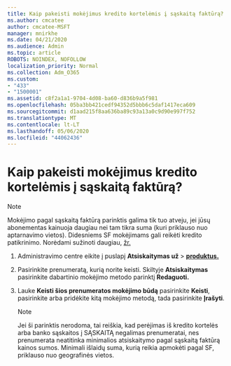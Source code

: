 ```yaml
---
title: Kaip pakeisti mokėjimus kredito kortelėmis į sąskaitą faktūrą?
ms.author: cmcatee
author: cmcatee-MSFT
manager: mnirkhe
ms.date: 04/21/2020
ms.audience: Admin
ms.topic: article
ROBOTS: NOINDEX, NOFOLLOW
localization_priority: Normal
ms.collection: Adm_O365
ms.custom:
- "433"
- "1500001"
ms.assetid: c8f2a1a1-9704-4d08-ba60-d836b9a5f981
ms.openlocfilehash: 05ba3bb421cedf94352d5bbb6c5daf1417eca609
ms.sourcegitcommit: d1aad215f8aa636ba89c93a13a0c9d90e997f752
ms.translationtype: MT
ms.contentlocale: lt-LT
ms.lasthandoff: 05/06/2020
ms.locfileid: "44062436"
---
```

# <a name="how-do-i-change-from-credit-card-payments-to-invoice"></a>Kaip pakeisti mokėjimus kredito kortelėmis į sąskaitą faktūrą?

> [!NOTE]
> Mokėjimo pagal sąskaitą faktūrą parinktis galima tik tuo atveju, jei jūsų abonementas kainuoja daugiau nei tam tikra suma (kuri priklauso nuo aptarnavimo vietos). Didesniems SF mokėjimams gali reikėti kredito patikrinimo. Norėdami sužinoti daugiau, [žr.](https://docs.microsoft.com/office365/admin/subscriptions-and-billing/pay-for-your-subscription)
  
1. Administravimo centre eikite į puslapį **Atsiskaitymas už** \> **[produktus.](https://go.microsoft.com/fwlink/p/?linkid=842054)**

2. Pasirinkite prenumeratą, kurią norite keisti. Skiltyje **Atsiskaitymas** pasirinkite dabartinio mokėjimo metodo parinktį **Redaguoti.**

3. Lauke **Keisti šios prenumeratos mokėjimo būdą** pasirinkite **Keisti**, pasirinkite arba pridėkite kitą mokėjimo metodą, tada pasirinkite **Įrašyti**.

   > [!NOTE]
   > Jei ši parinktis nerodoma, tai reiškia, kad perėjimas iš kredito kortelės arba banko sąskaitos į SĄSKAITĄ negalimas prenumeratai, nes prenumerata neatitinka minimalios atsiskaitymo pagal sąskaitą faktūrą kainos sumos. Minimali išlaidų suma, kurią reikia apmokėti pagal SF, priklauso nuo geografinės vietos.
  
